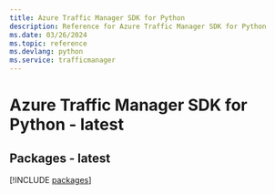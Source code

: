 ```yaml
---
title: Azure Traffic Manager SDK for Python
description: Reference for Azure Traffic Manager SDK for Python
ms.date: 03/26/2024
ms.topic: reference
ms.devlang: python
ms.service: trafficmanager
---
```

# Azure Traffic Manager SDK for Python - latest
## Packages - latest
[!INCLUDE [packages](traffic-manager-index.md)]